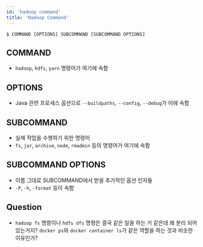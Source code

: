 ```yaml
---
id: 'hadoop command'
title: 'Hadoop Command'
---
```


`$ COMMAND [OPTIONS] SUBCOMMAND [SUBCOMMAND OPTIONS]`

## COMMAND
- `hadoop`, `hdfs`, `yarn` 명령어가 여기에 속함

## OPTIONS
- Java 관련 프로세스 옵션으로 `--buildpaths`, `--config`, `--debug`가 이에 속함

## SUBCOMMAND
- 실제 작업을 수행하기 위한 명령어
- `fs`, `jar`, `archive`, `node`, `rmadmin` 등의 명령어가 여기에 속함

## SUBCOMMAND OPTIONS
- 이름 그대로 SUBCOMMAND에서 받을 추가적인 옵션 인자들
- `-P`, `-h`, `-format` 등이 속함

## Question
- `hadoop fs` 명령이나 `hdfs dfs` 명령은 결국 같은 일을 하는 거 같은데 왜 분리 되어 있는거지? `docker ps`와 `docker container ls`가 같은 역할을 하는 것과 비슷한 이유인가?